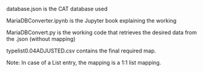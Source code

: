 database.json is the CAT database used

MariaDBConverter.ipynb is the Jupyter book explaining the working

MariaDBConvert.py is the working code that retrieves the desired data from the .json (without mapping)

typelist0.04ADJUSTED.csv contains the final required map.

Note: In case of a List entry, the mapping is a 1:1 list mapping.

